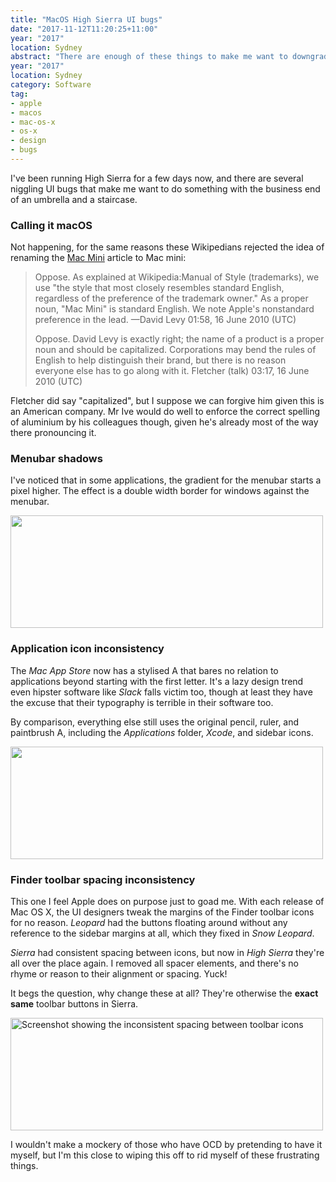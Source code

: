 ```yaml
---
title: "MacOS High Sierra UI bugs"
date: "2017-11-12T11:20:25+11:00"
year: "2017"
location: Sydney
abstract: "There are enough of these things to make me want to downgrade!"
year: "2017"
location: Sydney
category: Software
tag:
- apple
- macos
- mac-os-x
- os-x
- design
- bugs
---
```

I've been running High Sierra for a few days now, and there are several niggling UI bugs that make me want to do something with the business end of an umbrella and a staircase.

### Calling it macOS

Not happening, for the same reasons these Wikipedians rejected the idea of renaming the [Mac Mini] article to Mac mini:

> Oppose. As explained at Wikipedia:Manual of Style (trademarks), we use "the style that most closely resembles standard English, regardless of the preference of the trademark owner." As a proper noun, "Mac Mini" is standard English. We note Apple's nonstandard preference in the lead. —David Levy 01:58, 16 June 2010 (UTC)
>
> Oppose. David Levy is exactly right; the name of a product is a proper noun and should be capitalized. Corporations may bend the rules of English to help distinguish their brand, but there is no reason everyone else has to go along with it. Fletcher (talk) 03:17, 16 June 2010 (UTC)

Fletcher did say "capitalized", but I suppose we can forgive him given this is an American company. Mr Ive would do well to enforce the correct spelling of aluminium by his colleagues though, given he's already most of the way there pronouncing it.

### Menubar shadows

I've noticed that in some applications, the gradient for the menubar starts a pixel higher. The effect is a double width border for windows against the menubar.

<p><img src="https://rubenerd.com/files/2017/hs-menubar@2x.png" alt="" style="width:500px; height:180px;" />

### Application icon inconsistency

The *Mac App Store* now has a stylised A that bares no relation to applications beyond starting with the first letter. It's a lazy design trend even hipster software like *Slack* falls victim too, though at least they have the excuse that their typography is terrible in their software too.

By comparison, everything else still uses the original pencil, ruler, and paintbrush A, including the *Applications* folder, *Xcode*, and sidebar icons.

<p><img src="https://rubenerd.com/files/2017/hs-apps@2x.png" alt="" style="width:500px; height:180px;" />

### Finder toolbar spacing inconsistency

This one I feel Apple does on purpose just to goad me. With each release of Mac OS X, the UI designers tweak the margins of the Finder toolbar icons for no reason. *Leopard* had the buttons floating around without any reference to the sidebar margins at all, which they fixed in *Snow Leopard*.

*Sierra* had consistent spacing between icons, but now in *High Sierra* they're all over the place again. I removed all spacer elements, and there's no rhyme or reason to their alignment or spacing. Yuck!

It begs the question, why change these at all? They're otherwise the **exact same** toolbar buttons in Sierra.

<p><img src="https://rubenerd.com/files/2017/hs-menubar-finder@2x.png" alt="Screenshot showing the inconsistent spacing between toolbar icons" style="width:500px; height:180px;" />

I wouldn't make a mockery of those who have OCD by pretending to have it myself, but I'm this close to wiping this off to rid myself of these frustrating things.

[Mac Mini]: https://en.wikipedia.org/wiki/Mac_Mini
